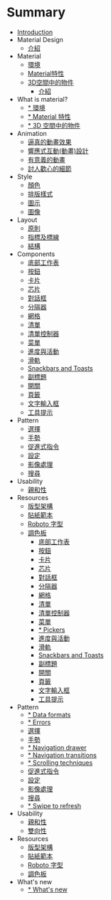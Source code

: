 # Summary

* [Introduction](README.md)
* Material Design 
   * [介紹](material-design-introduction.md)
* Material
   * [環境](material-environment.md)
   * [Material特性](material-properties.md)
   * [3D空間中的物件](material-3d-space.md)
       * [介紹](material-design-introduction.md)
* What is material?
   * [* 環境](whats-material-environment.md)
   * [* Material 特性](whats-material-material-properties.md)
   * [* 3D 空間中的物件](whats-material-objects-in-3dspace.md)
* Animation
   * [逼真的動畫效果](animation-authentic-motion.md)
   * [響應式互動(動畫)設計](animation-responsive-interaction.md)
   * [有意義的動畫](animation-meaningful-transitions.md)
   * [討人歡心的細節](animation-delightful-details.md)
* Style
   * [顏色](style-color.md)
   * [排版樣式](style-typography.md)
   * [圖示](style-icons.md)
   * [圖像](style-imagery.md)
* Layout
   * [原則](layout-principles.md)
   * [指標及標線](layout-metrics-and-keylines.md)
   * [結構](layout-structure.md)
* Components
   * [底部工作表](components-bottom-sheets.md)
   * [按鈕](components-buttons.md)
   * [卡片](components-cards.md)
   * [芯片](components-chips.md)
   * [對話框](components-dialogs.md)
   * [分隔器](components-dividers.md)
   * [網格](components-grids.md)
   * [清單](components-lists.md)
   * [清單控制器](components-list-controls.md)
   * [菜單](components-menus.md)
   * [進度與活動](components-prosgress-and-activity.md)
   * [滑軌](components-sliders.md)
   * [Snackbars and Toasts](components-snackbars-and-toasts.md)
   * [副標題](components-subheaders.md)
   * [開關](components-switches.md)
   * [頁籤](components-tabs.md)
   * [文字輸入框](components-text-fields.md)
   * [工具提示](components-tooltips.md)
* Pattern
   * [選擇](patterns-selection.md)
   * [手勢](patterns-gestures.md)
   * [促進式指令](patterns-promotes-actions.md)
   * [設定](patterns-settings.md)
   * [影像處理](patterns-imagery-treatment.md)
   * [搜尋](patterns-search.md)
* Usability
   * [親和性](usability-accessibility.md)
* Resources
   * [版型架構](resources-layout-templates.md)
   * [貼紙範本](resources-sticker-sheets.md)
   * [Roboto 字型](resources-roboto-font.md)
   * [調色板](resources-color-palettes.md)
       * [底部工作表](components-bottom-sheets.md)
       * [按鈕](components-buttons.md)
       * [卡片](components-cards.md)
       * [芯片](components-chips.md)
       * [對話框](components-dialogs.md)
       * [分隔器](components-dividers.md)
       * [網格](components-grids.md)
       * [清單](components-lists.md)
       * [清單控制器](components-list-controls.md)
       * [菜單](components-menus.md)
       * [* Pickers](components-pickers.md)
       * [進度與活動](components-prosgress-and-activity.md)
       * [滑軌](components-sliders.md)
       * [Snackbars and Toasts](components-snackbars-and-toasts.md)
       * [副標題](components-subheaders.md)
       * [開關](components-switches.md)
       * [頁籤](components-tabs.md)
       * [文字輸入框](components-text-fields.md)
       * [工具提示](components-tooltips.md)
* Pattern
   * [* Data formats](patterns-data-formats.md)
   * [* Errors](patterns-errors.md)
   * [選擇](patterns-selection.md)
   * [手勢](patterns-gestures.md)
   * [* Navigation drawer](patterns-navigation-drawer.md)
   * [* Navigation transitions](patterns-navigation-transitions.md)
   * [* Scrolling techniques](patterns-scrolling-techniques.md)
   * [促進式指令](patterns-promotes-actions.md)
   * [設定](patterns-settings.md)
   * [影像處理](patterns-imagery-treatment.md)
   * [搜尋](patterns-search.md)
   * [* Swipe to refresh](patterns-swipe-to-refresh.md)
* Usability
   * [親和性](usability-accessibility.md)
   * [雙向性](usability-bidirectionality.md)
* Resources
   * [版型架構](resources-layout-templates.md)
   * [貼紙範本](resources-sticker-sheets.md)
   * [Roboto 字型](resources-roboto-font.md)
   * [調色板](resources-color-palettes.md)
* What's new
   * [* What's new](whats-new.md)

